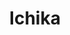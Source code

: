 ---
layout: place
title: "Ichika"
permalink: /california/milpitas/ichika.html
stateAbbr: CA
stateName: California
cityName: Milpitas
seo:
  name: "Ichika"
  type: Restaurant
  links: http://ichikamilpitas.com/
description: "Ichika serves delicious sushi in Milpitas, California. Try fresh Japanese dishes for a great dining experience. "
place_id: ChIJXbEcQ_XJj4AR5V2k-L4blz4
photos:
  - name: >-
      places/ChIJXbEcQ_XJj4AR5V2k-L4blz4/photos/AeeoHcIDuILNTnj4xCrfMRu-jKSnCm31swya2WxWQQ40S1-SuEPb1lSB6UH7p0O6P26bSz1-zKF2wpU6wxdZuAJ0ECBe3FGA5O4mA2mtgeV-JZD9ToH6_xceciy5FKHKkDMyA_eATXiEbpn6AfdhWVugg0INY98VApL4x-pW6yosJ0om9yWdmjtClasTuyXPg0sdZ3eaYmKFMjB8tqqo9vMlv4jTS3NDoPcFII8v0YRjGLbis_Wdd95Fi3dAYyS-7SWzQjiJ6s0abnidELg_4CPlz2J7T6dVgt1WVEArvfnhCL75MMpnUovWRSW_ULOXJOHXV5i0x2OLNpHXvNMFZPYm-ujpE-rRmdfCvCp_2mw8X76emYMVuIO5Dm-rC3YLuJxZUiUfPFKYMXg7yepA86NQhVbqMmVvQ5AkOiSBGStZPfvby1GM
    widthPx: 3600
    heightPx: 4800
    authorAttributions:
      - displayName: ayush kalani
        uri: https://maps.google.com/maps/contrib/104431593662302929240
        photoUri: >-
          https://lh3.googleusercontent.com/a-/ALV-UjUl87MXaBoKVCghSNlXZZTzBrMJx3c329RGyqLscBxl324jlEdHKQ=s100-p-k-no-mo
    flagContentUri: >-
      https://www.google.com/local/imagery/report/?cb_client=maps_api_places.places_api&image_key=!1e10!2sCIHM0ogKEICAgICjld6_2gE&hl=en-US
    googleMapsUri: >-
      https://www.google.com/maps/place//data=!3m4!1e2!3m2!1sCIHM0ogKEICAgICjld6_2gE!2e10!4m2!3m1!1s0x808fc9f5431cb15d:0x3e971bbef8a45de5
  - name: >-
      places/ChIJXbEcQ_XJj4AR5V2k-L4blz4/photos/AeeoHcLoss8BXEeq1kuPzq_YDNdCrpOPfwK1my9PXKm-lFtQPu4bG5Zf47d5gj22aU2OC5c4DUhl3Um2M2bD01tuE9PRhfbGwXHFq8rlHUfhqvQsfPFwKOS9ojYwv0LMt0nWlg-i4zXN2MMKTBCC67K_ts4_iEhIHhI-KLj88IVX8D4oagZ0rHp5NtTjQe7EKJVuFjfYKCmvJeDLsscSU1D1d9kQx5azKZTyrMv_T7FxyFbSuWsNAtE2A3LGtlDDaAOcKZkbVe6t6ehOYLUHqYnWwCGy0pJbKBUUldw1zPiGVc5JFWx2Wmr0gWz113OOFAbDMWmeGrtCJaTPlxgdPdCCUjSm1jbCIE9tvJMIuULGsIpaNbyidaSeVSgRDV3t83B8-uLtQ7t1tYVldUkxTRBP2eC9I5BMXAXnNNzltitmiMzngA4
    widthPx: 4032
    heightPx: 3024
    authorAttributions:
      - displayName: Yumei Jin
        uri: https://maps.google.com/maps/contrib/100436780729136446892
        photoUri: >-
          https://lh3.googleusercontent.com/a-/ALV-UjVXRqsm_Ijxj6HGDS1yStwIJRb_Cq3OxLvMi_rFKuGrWB2TnQc=s100-p-k-no-mo
    flagContentUri: >-
      https://www.google.com/local/imagery/report/?cb_client=maps_api_places.places_api&image_key=!1e10!2sCIHM0ogKEICAgIDOmrD4jwE&hl=en-US
    googleMapsUri: >-
      https://www.google.com/maps/place//data=!3m4!1e2!3m2!1sCIHM0ogKEICAgIDOmrD4jwE!2e10!4m2!3m1!1s0x808fc9f5431cb15d:0x3e971bbef8a45de5
  - name: >-
      places/ChIJXbEcQ_XJj4AR5V2k-L4blz4/photos/AeeoHcJ69c9q2RZQRR1RFVjyixXyNwC3nudVzUravF7IrEHnAUb7FnR9UIeh0ahd8FrLmME3w4b4tJ-deNVFZ2IbonX5UBSov4WfsXGcqG1UNS7tG3zCHF_refh1xeeg8XZ_rwyFTAsnR15u2z6TlNbkNxd4PWmfrSEEpmR2SDfp7KvUK-PtYahFmKw_jhpNXW59qmocwxlvcgv_vM7-Ffjq4_uvoFsiAEc9y6llA6nxVmD1raq7Bx1glfzWRfZScJFToRZtmxdgaZfaCWIkatkDousXBqL3uFx86qMHtRv6t8IdCg
    widthPx: 3977
    heightPx: 2238
    authorAttributions:
      - displayName: Ichika
        uri: https://maps.google.com/maps/contrib/103002876811751130455
        photoUri: >-
          https://lh3.googleusercontent.com/a-/ALV-UjVbL_z3v3o7fHodCukzPYN6iu9IhSyThG2EjTE2zoG2lLOLsOs=s100-p-k-no-mo
    flagContentUri: >-
      https://www.google.com/local/imagery/report/?cb_client=maps_api_places.places_api&image_key=!1e10!2sAF1QipNHaBFfjHtEmoTwdK9wps6jxWx4CJE2Gu7AiUia&hl=en-US
    googleMapsUri: >-
      https://www.google.com/maps/place//data=!3m4!1e2!3m2!1sAF1QipNHaBFfjHtEmoTwdK9wps6jxWx4CJE2Gu7AiUia!2e10!4m2!3m1!1s0x808fc9f5431cb15d:0x3e971bbef8a45de5
  - name: >-
      places/ChIJXbEcQ_XJj4AR5V2k-L4blz4/photos/AeeoHcJ62nPeUK0VDVvGOOGul8FGga8-hcivEbJOAwJEt8_bjiAHcnSHiQx80Lz50ZZShfW_BXljfEDkrxMZeNI77LWeNh_mf0ukAYSfPuSwWcYgUMlH1HY0tSLVIvfRboDd3PR2sDPtip7jRyREFQyGPa9wkl0wNghYbpKwcJGR9QLK6QuEM9DYbUe7-Mv15OQonQfSBdlskicgYiW7ySY-XPBUnk1x88-rliTElsr4wuq1VEWpycKZr1htR3CTb1taBfANBVx9OhWBluEAVy5ooVjVVFBHgBNHV09P1LaDce3x57_2Anl2el4kyG7R1OS00zqtGJlbSphtnsmDTYl5y-xOlSNXfNoaGMgaLb9HxbHg_hqpq0BygqzDaMkaTpaMzeQAQtK_lE-Y6cN2qxQHdMCBmHHIQ62x7xFcHLdC6iA
    widthPx: 3024
    heightPx: 4032
    authorAttributions:
      - displayName: June Yang
        uri: https://maps.google.com/maps/contrib/114907847530695161683
        photoUri: >-
          https://lh3.googleusercontent.com/a/ACg8ocJ-zF3KERVhD_WfJCo6V1bQuJKMr-9shsCw-O6wL2Afpl3aHw=s100-p-k-no-mo
    flagContentUri: >-
      https://www.google.com/local/imagery/report/?cb_client=maps_api_places.places_api&image_key=!1e10!2sCIHM0ogKEICAgIDPxbO-CA&hl=en-US
    googleMapsUri: >-
      https://www.google.com/maps/place//data=!3m4!1e2!3m2!1sCIHM0ogKEICAgIDPxbO-CA!2e10!4m2!3m1!1s0x808fc9f5431cb15d:0x3e971bbef8a45de5
  - name: >-
      places/ChIJXbEcQ_XJj4AR5V2k-L4blz4/photos/AeeoHcLbFfka6EKc11eBrLUjXJgd_8y6Dyr2RxffEB_f-sCkFg6D0nvpeveISQKVOB_7dZ3wUeg2Pf6cRfIyrVc6-v6g6UaZpgRmrm_IF3JYLGoyjIJv78sE0GRM-L4EqbkmXvM4l8v1B14ex5WoK3ig_CsPbjRTOZ9Xi0pLw7b7lLK2T-qhzan9J2h7jO434gzU6_bR73FsK3aR1THEfo4rDCBXY6Zy92bxmF9wrVuhq_n3AvnsbJTzz8YUctfTs2JvFwWZFiEc1sy8npZVq2dH4g3yIz6yWGuvfx8Rw2xl16zloJUP4aRdTp1A5heAcadSrKcFV1-qNvx_fhGtgKh5XL-D_qxcTlsLqpgL9APkwfvQfFdN9zmJ5u55mTvAsyV7k31kYTVLmxUvhfey-etJW0O3ytKBrJ3s5owKnakAy05yJJsa
    widthPx: 4080
    heightPx: 3072
    authorAttributions:
      - displayName: Tony Pan
        uri: https://maps.google.com/maps/contrib/107733774263339513955
        photoUri: >-
          https://lh3.googleusercontent.com/a-/ALV-UjUJj_QD8IfUKZYAlQSXz8xudPc65AGHi2FCrXR6YC8BImTNC2YqGQ=s100-p-k-no-mo
    flagContentUri: >-
      https://www.google.com/local/imagery/report/?cb_client=maps_api_places.places_api&image_key=!1e10!2sCIHM0ogKEICAgIDLnOyT0AE&hl=en-US
    googleMapsUri: >-
      https://www.google.com/maps/place//data=!3m4!1e2!3m2!1sCIHM0ogKEICAgIDLnOyT0AE!2e10!4m2!3m1!1s0x808fc9f5431cb15d:0x3e971bbef8a45de5
  - name: >-
      places/ChIJXbEcQ_XJj4AR5V2k-L4blz4/photos/AeeoHcLtrzev96HGwI0sl1Lrn9TCIsFzM2QfbwRGaGK8VgtBxpc70XXEkRctleIlir1bQJXrEvdwkPGx-a-g5ZPugYs6ldZiG1mKw5jGw7L0IevfOuUzhFfq7RDbQfzFzJs-YAn5bBaEzOehzs5SEWfy5yxbYsJ2rgr3wGOmXMIiw2qBYPXDStaWSUb-oRMc6mQJI3FsRInf0_O08jU2ssYOa5Hev_mjWfjotN3ni8FM6kqS2t48ij_J8fHFV5Dxz9IQa9-kld-aQsrmgkDXqZSYHvcviZKnmGh-243-8wR5EUV3Lft88UytWUualpPo316fB7R098Rw7B5-iHw049HkbhNTbqFoeiEhUCa8eSi6iW3ldO-7CPOUB7TaT3RJt3nfahFF_a7DASbUCtvWIt5jY-O1Ii-CNJTZmBNc4oM6M4rgERY
    widthPx: 4032
    heightPx: 3024
    authorAttributions:
      - displayName: Alex Hung
        uri: https://maps.google.com/maps/contrib/107896614300445154068
        photoUri: >-
          https://lh3.googleusercontent.com/a/ACg8ocKjDyYAE6GtJdocpZWbJwbyg7mxL3gqYhmshYj7atQglJUITA=s100-p-k-no-mo
    flagContentUri: >-
      https://www.google.com/local/imagery/report/?cb_client=maps_api_places.places_api&image_key=!1e10!2sCIHM0ogKEICAgICjnr7JxAE&hl=en-US
    googleMapsUri: >-
      https://www.google.com/maps/place//data=!3m4!1e2!3m2!1sCIHM0ogKEICAgICjnr7JxAE!2e10!4m2!3m1!1s0x808fc9f5431cb15d:0x3e971bbef8a45de5
  - name: >-
      places/ChIJXbEcQ_XJj4AR5V2k-L4blz4/photos/AeeoHcJr4sDPB0hC3UbbdWt7bKGTSeDRoayxDu6dKh4k4rvKjnJfovjzZMYt9shD3qb0TrfS2iZ-jTo7YwFydi5a4VBO7p0ZHkyKjvi5fMSInzF6Wm0i2arAlp9QQH5SlaMD1TOBcqJJJZNXtaM47dcHjRrcSWhFNjxndBgeW0waiG5mhVYHgDMToj97sssViqMHBBAOfqB85hZ5utR37PfbX0CcYwn8Rsf84bpaAqSIyrLpLT60iiZFQZdL-3-W5mujUfLDugOZMYjSeuPLAJQSdRnMEj23Hrv0n_wpSZS4Rs0WzUhgVrzOEHDozd-voiaGs-KLoIhWU3X7vXL1YAYKjDI08SyZd5svHIY1QzBcLNqeARcQ4aYM53apzMywNtApfg-smpuELB8hsEq3yZjh9S898AUo5nHf6nkkcjl4G_Q
    widthPx: 3000
    heightPx: 4000
    authorAttributions:
      - displayName: Lily P
        uri: https://maps.google.com/maps/contrib/117794527988137888106
        photoUri: >-
          https://lh3.googleusercontent.com/a/ACg8ocJ91SuzYZC2uVaTPAtTv0codB-gQ72XEvw_cBh9cObF2Qw0rqO_=s100-p-k-no-mo
    flagContentUri: >-
      https://www.google.com/local/imagery/report/?cb_client=maps_api_places.places_api&image_key=!1e10!2sCIHM0ogKEICAgIDv5tmXKw&hl=en-US
    googleMapsUri: >-
      https://www.google.com/maps/place//data=!3m4!1e2!3m2!1sCIHM0ogKEICAgIDv5tmXKw!2e10!4m2!3m1!1s0x808fc9f5431cb15d:0x3e971bbef8a45de5
  - name: >-
      places/ChIJXbEcQ_XJj4AR5V2k-L4blz4/photos/AeeoHcIxBWI6VojdfGIK1jlXibqvLPt2l2cdWfbbxeA2iKY6Mqf4mlP_WEtOxIlGrAiiHm63pvRZao2Hpc-s68uoiCpzGFgS3bI1-j_vWD5QWh6PauSi1KVSYuXB4wI3xM3WgAa6WLNXhHhDESgyYpUpjbjCZgNl7M7l-O039TXoBoFkrpsk6h5IYqAf9aQAwWMljU8_wByH5juh8XdNDQMionTfX_heykQphxrjKF_QKvOkzmmg8EZjLcwwjik6IPc9-MRovrEa_ZRib6rAAsm7ElvmTauPeNA5wyVBV4s_6hJUfcnDDnD8N5vy_aM8-14inKY3oVgbYZ5rWNvpNu1OiAkY3PHpLxQrPEY-V2gRNa1sULVSg94VjTUEbR_d5_3A0KCj-G-yaJuFE5Dz7yHgUzJOAky3Z9gwjy-J3t3jspk
    widthPx: 3000
    heightPx: 4000
    authorAttributions:
      - displayName: Lily P
        uri: https://maps.google.com/maps/contrib/117794527988137888106
        photoUri: >-
          https://lh3.googleusercontent.com/a/ACg8ocJ91SuzYZC2uVaTPAtTv0codB-gQ72XEvw_cBh9cObF2Qw0rqO_=s100-p-k-no-mo
    flagContentUri: >-
      https://www.google.com/local/imagery/report/?cb_client=maps_api_places.places_api&image_key=!1e10!2sCIHM0ogKEICAgIDv5tmXGw&hl=en-US
    googleMapsUri: >-
      https://www.google.com/maps/place//data=!3m4!1e2!3m2!1sCIHM0ogKEICAgIDv5tmXGw!2e10!4m2!3m1!1s0x808fc9f5431cb15d:0x3e971bbef8a45de5
  - name: >-
      places/ChIJXbEcQ_XJj4AR5V2k-L4blz4/photos/AeeoHcLBHDcGFo2Mg4vmK4vxlBGQbDrpA-mXv7hSx5xgtPUcUm6erS7sbyFidtQLouyiUJ0e0BO0dwygB1bhfJw9zgjWuENgbwqTBEyIryacjNkg9i3wX1teq2WmZW_EA53zL7eMBXkUXmANrqL9pLmy8UezxXKg1UMgT8vjh9RzeJ1IMC3dtVSpKS5OwS2PhCxcGkSo8LNIRhqJk8d__m6aycIhxbzgZmCV9CvOv4hdkhE617ece26xXnh2WvXlhmRk206UJcueAOT-lfK4sbJ8-C0M2iOhBZ1hbGwKHdjGq9h5sYtBVrn_ckn88YImNyYm2XEbtgMPszs5GCYC6k3oaUbnTXau-pHMNGeFmjOdUO40mQbHiOtsx6DpVSNbeZpRK0NkXI_mAdAbvu0J0JFKWaTfeA_fFNH3wJzoqvm49CytEw
    widthPx: 3600
    heightPx: 4800
    authorAttributions:
      - displayName: Hillary Dang
        uri: https://maps.google.com/maps/contrib/104026925311042940903
        photoUri: >-
          https://lh3.googleusercontent.com/a-/ALV-UjXzAjiDo1feRCC9KDNgjYZnjnZnXyrvew2WhIJUMOuDfcpLKWtm=s100-p-k-no-mo
    flagContentUri: >-
      https://www.google.com/local/imagery/report/?cb_client=maps_api_places.places_api&image_key=!1e10!2sCIHM0ogKEICAgIDHxYn2Jg&hl=en-US
    googleMapsUri: >-
      https://www.google.com/maps/place//data=!3m4!1e2!3m2!1sCIHM0ogKEICAgIDHxYn2Jg!2e10!4m2!3m1!1s0x808fc9f5431cb15d:0x3e971bbef8a45de5
  - name: >-
      places/ChIJXbEcQ_XJj4AR5V2k-L4blz4/photos/AeeoHcJ39uzw30sd5MdRhib5XrQKC0R8z1irL7OM2P1PpHIrnZFmjcNC50v1fdlVh8Y427MxWbFv1jgj8a41VWa13JvulNFY0xI_hL-XnVBVKYmHrstn-awWVLMRdcIQg8BFD4UGgyBYlOBpR8A9yg6mwarCWSiMAeuYTBG5SD0-ZWDVV3k5Q8icWJ-OrY3ZExH6VzEbvmCtsZgSv8lTfPq1b4AMz5SIRbU4mcdWmQOK8ND1MNuCW8xYHJ_yvUyS74gfd_J8jW1lvUGLb1SrxmhJj0Q2k1jLhoyZ0K84RdZe063Qwf7pQ87I5JXeTGc8PrsAESRT9-xEKCSGTO1E_tqjty9fVn3G58BOPy0V4B5GMUWXt3CdvXGzq_XQWUIbyt1sjoUTH3M3LUP7nsWhdnb6ipfihYbgx2E8D1k5EyY2jfd84yY
    widthPx: 4000
    heightPx: 3000
    authorAttributions:
      - displayName: H Chen
        uri: https://maps.google.com/maps/contrib/107389204799446825230
        photoUri: >-
          https://lh3.googleusercontent.com/a-/ALV-UjV6MVrMfqT7Xk7whB2imF8EJuvgInWV_QIP3O_via3QIwRtNtTeJQ=s100-p-k-no-mo
    flagContentUri: >-
      https://www.google.com/local/imagery/report/?cb_client=maps_api_places.places_api&image_key=!1e10!2sCIHM0ogKEICAgID9uOz2ngE&hl=en-US
    googleMapsUri: >-
      https://www.google.com/maps/place//data=!3m4!1e2!3m2!1sCIHM0ogKEICAgID9uOz2ngE!2e10!4m2!3m1!1s0x808fc9f5431cb15d:0x3e971bbef8a45de5
address: 1728 N Milpitas Blvd, Milpitas, CA 95035, USA
street: 1728 N Milpitas Blvd
city: Milpitas
state: CA
zip: '95035'
country: USA
neighborhood: null
latitude: '37.455451'
longitude: '-121.909887'
accessibility_options:
  wheelchairAccessibleParking: true
  wheelchairAccessibleEntrance: true
  wheelchairAccessibleRestroom: true
  wheelchairAccessibleSeating: true
business_status: OPERATIONAL
name: Ichika
google_maps_links:
  directionsUri: >-
    https://www.google.com/maps/dir//''/data=!4m7!4m6!1m1!4e2!1m2!1m1!1s0x808fc9f5431cb15d:0x3e971bbef8a45de5!3e0
  placeUri: https://maps.google.com/?cid=4510104058864098789
  writeAReviewUri: >-
    https://www.google.com/maps/place//data=!4m3!3m2!1s0x808fc9f5431cb15d:0x3e971bbef8a45de5!12e1
  reviewsUri: >-
    https://www.google.com/maps/place//data=!4m4!3m3!1s0x808fc9f5431cb15d:0x3e971bbef8a45de5!9m1!1b1
  photosUri: >-
    https://www.google.com/maps/place//data=!4m3!3m2!1s0x808fc9f5431cb15d:0x3e971bbef8a45de5!10e5
primary_type: Japanese Restaurant
opening_hours:
  regular: null
  current: null
secondary_opening_hours:
  regular:
    weekdayDescriptions: null
    type: null
  current:
    weekdayDescriptions: null
    type: null
phone: (669) 226-5215
price_level: PRICE_LEVEL_INEXPENSIVE
price_range: $100 &ndash; & up
rating: '4.7'
rating_count: 85
website: http://ichikamilpitas.com/
reviews: null
parking_options: null
payment_options: null
allow_dogs: null
curbside_pickup: null
delivery: null
dine_in: null
good_for_children: null
good_for_groups: null
good_for_sports: null
live_music: null
menu_for_children: null
outdoor_seating: null
reservable: null
restroom: null
serves_beer: null
serves_breakfast: null
serves_brunch: null
serves_cocktails: null
serves_coffee: null
serves_dinner: null
serves_dessert: null
serves_lunch: null
serves_vegetarian_food: null
serves_wine: null
takeout: null
summary: null

---